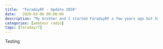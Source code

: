 ```yaml
---
title:  "FaradayRF - Update 2020"
date:   2020-03-06 00:00:00
description: "My brother and I started FaradayRF a few years ago but have postponed the project. Here's an update on where it is and what to expect in the future."
categories: [amateur radio]
tags: [faradayrf]
---
```


Testing
